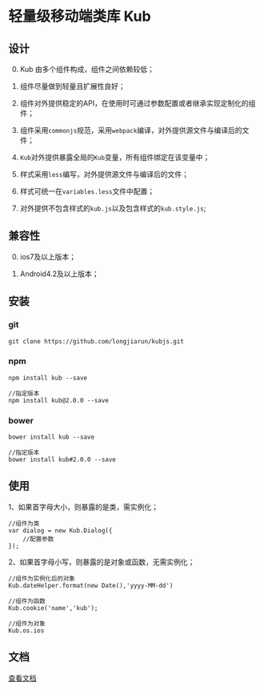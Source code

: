 # 轻量级移动端类库 Kub

## 设计

0. Kub 由多个组件构成，组件之间依赖较低；

0. 组件尽量做到轻量且扩展性良好；

0. 组件对外提供稳定的API，在使用时可通过参数配置或者继承实现定制化的组件；

0. 组件采用`commonjs`规范，采用`webpack`编译，对外提供源文件与编译后的文件；

0. `Kub`对外提供暴露全局的`Kub`变量，所有组件绑定在该变量中；

0. 样式采用`less`编写，对外提供源文件与编译后的文件；

0. 样式可统一在`variables.less`文件中配置；

0. 对外提供不包含样式的`kub.js`以及包含样式的`kub.style.js`;

## 兼容性

0. ios7及以上版本；
    
0. Android4.2及以上版本；

## 安装

### git

```
git clone https://github.com/longjiarun/kubjs.git
```

### npm

```
npm install kub --save

//指定版本
npm install kub@2.0.0 --save
```

### bower

```
bower install kub --save

//指定版本
bower install kub#2.0.0 --save
```

## 使用

1、如果首字母大小，则暴露的是类，需实例化；

```
//组件为类
var dialog = new Kub.Dialog({
    //配置参数
});
```

2、如果首字母小写，则暴露的是对象或函数，无需实例化；

```
//组件为实例化后的对象
Kub.dateHelper.format(new Date(),'yyyy-MM-dd')

//组件为函数
Kub.cookie('name','kub');

//组件为对象
Kub.os.ios
```

## 文档

[查看文档]()
